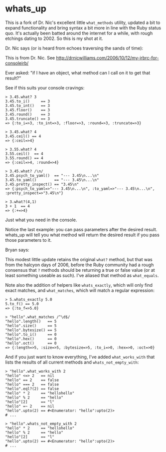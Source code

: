 whats\_up
=========

This is a fork of Dr. Nic's excellent little `what_methods` utility, updated a bit to expand
functionality and bring syntax a bit more in line with the Ruby status quo. It's actually been
batted around the internet for a while, with rough etchings dating to 2002. So this is my shot at
it.

Dr. Nic says (or is heard from echoes traversing the sands of time):

This is from Dr. Nic.  See http://drnicwilliams.com/2006/10/12/my-irbrc-for-consoleirb/

Ever asked: "if I have an object, what method can I call on it to get that result?"

See if this suits your console cravings:

    > 3.45.what? 3
    3.45.to_i()     == 3
    3.45.to_int()   == 3
    3.45.floor()    == 3
    3.45.round()    == 3
    3.45.truncate() == 3
    => {:to_i=>3, :to_int=>3, :floor=>3, :round=>3, :truncate=>3}

    > 3.45.what? 4
    3.45.ceil() == 4
    => {:ceil=>4}

    > 3.55.what? 4
    3.55.ceil()  == 4
    3.55.round() == 4
    => {:ceil=>4, :round=>4}

    > 3.45.what? /\n/
    3.45.psych_to_yaml()  == "--- 3.45\n...\n"
    3.45.to_yaml()        == "--- 3.45\n...\n"
    3.45.pretty_inspect() == "3.45\n"
    => {:psych_to_yaml=>"--- 3.45\n...\n", :to_yaml=>"--- 3.45\n...\n", :pretty_inspect=>"3.45\n"}
    
    > 3.what?(4,1)
    3 + 1  == 4
    => {:+=>4}

Just what you need in the console.

Notice the last example: you can pass parameters after the desired result. whats_up will tell you
what method will return the desired result if you pass those parameters to it.

Bryan says:

This modest little update retains the original `what?` method, but that was from the halcyon days of
2006, before the Ruby community had a rough consensus that `?` methods should be returning a true or
false value (or at least something useable as such). I've aliased that method as `what_equals`.

Note also the addition of helpers like `whats_exactly`, which will only find exact matches, and
`what_matches`, which will match a regular expression:

    > 5.whats_exactly 5.0
    5.to_f() == 5.0
    => {:to_f=>5.0}

    > "hello".what_matches /^\d$/
    "hello".length()   == 5
    "hello".size()     == 5
    "hello".bytesize() == 5
    "hello".to_i()     == 0
    "hello".hex()      == 0
    "hello".oct()      == 0
    => {:length=>5, :size=>5, :bytesize=>5, :to_i=>0, :hex=>0, :oct=>0}

And if you just want to know everything, I've added `what_works_with` that lists the results of all
current methods and `whats_not_empty_with`:

    > "hello".what_works_with 2
    "hello" <=> 2   == nil
    "hello" == 2    == false
    "hello" === 2   == false
    "hello".eql?(2) == false
    "hello" * 2     == "hellohello"
    "hello" % 2     == "hello"
    "hello"[2]      == "l"
    "hello" =~ 2    == nil
    "hello".upto(2) == #<Enumerator: "hello":upto(2)>
    # ...

    > "hello".whats_not_empty_with 2
    "hello" * 2     == "hellohello"
    "hello" % 2     == "hello"
    "hello"[2]      == "l"
    "hello".upto(2) == #<Enumerator: "hello":upto(2)>
    # ...
